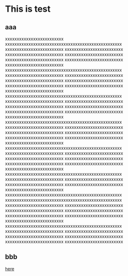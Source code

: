 # This is test

## aaa


xxxxxxxxxxxxxxxxxxxxxxxxx
xxxxxxxxxxxxxxxxxxxxxxxxxxxxxxxxxxxxxxxxxxxxxxxxxx
xxxxxxxxxxxxxxxxxxxxxxxxx
xxxxxxxxxxxxxxxxxxxxxxxxx
xxxxxxxxxxxxxxxxxxxxxxxxx
xxxxxxxxxxxxxxxxxxxxxxxxx
xxxxxxxxxxxxxxxxxxxxxxxxx
xxxxxxxxxxxxxxxxxxxxxxxxx
xxxxxxxxxxxxxxxxxxxxxxxxx
xxxxxxxxxxxxxxxxxxxxxxxxxxxxxxxxxxxxxxxxxxxxxxxxxx
xxxxxxxxxxxxxxxxxxxxxxxxx
xxxxxxxxxxxxxxxxxxxxxxxxx
xxxxxxxxxxxxxxxxxxxxxxxxx
xxxxxxxxxxxxxxxxxxxxxxxxx
xxxxxxxxxxxxxxxxxxxxxxxxx
xxxxxxxxxxxxxxxxxxxxxxxxx
xxxxxxxxxxxxxxxxxxxxxxxxx
xxxxxxxxxxxxxxxxxxxxxxxxxxxxxxxxxxxxxxxxxxxxxxxxxx
xxxxxxxxxxxxxxxxxxxxxxxxx
xxxxxxxxxxxxxxxxxxxxxxxxx
xxxxxxxxxxxxxxxxxxxxxxxxx
xxxxxxxxxxxxxxxxxxxxxxxxx
xxxxxxxxxxxxxxxxxxxxxxxxx
xxxxxxxxxxxxxxxxxxxxxxxxx
xxxxxxxxxxxxxxxxxxxxxxxxx
xxxxxxxxxxxxxxxxxxxxxxxxxxxxxxxxxxxxxxxxxxxxxxxxxx
xxxxxxxxxxxxxxxxxxxxxxxxx
xxxxxxxxxxxxxxxxxxxxxxxxx
xxxxxxxxxxxxxxxxxxxxxxxxx
xxxxxxxxxxxxxxxxxxxxxxxxx
xxxxxxxxxxxxxxxxxxxxxxxxx
xxxxxxxxxxxxxxxxxxxxxxxxx
xxxxxxxxxxxxxxxxxxxxxxxxx
xxxxxxxxxxxxxxxxxxxxxxxxxxxxxxxxxxxxxxxxxxxxxxxxxx
xxxxxxxxxxxxxxxxxxxxxxxxx
xxxxxxxxxxxxxxxxxxxxxxxxx
xxxxxxxxxxxxxxxxxxxxxxxxx
xxxxxxxxxxxxxxxxxxxxxxxxx
xxxxxxxxxxxxxxxxxxxxxxxxx
xxxxxxxxxxxxxxxxxxxxxxxxx
xxxxxxxxxxxxxxxxxxxxxxxxx
xxxxxxxxxxxxxxxxxxxxxxxxxxxxxxxxxxxxxxxxxxxxxxxxxx
xxxxxxxxxxxxxxxxxxxxxxxxx
xxxxxxxxxxxxxxxxxxxxxxxxx
xxxxxxxxxxxxxxxxxxxxxxxxx
xxxxxxxxxxxxxxxxxxxxxxxxx
xxxxxxxxxxxxxxxxxxxxxxxxx
xxxxxxxxxxxxxxxxxxxxxxxxxxxxxxxxxxxxxxxxxxxxxxxxxx
xxxxxxxxxxxxxxxxxxxxxxxxxxxxxxxxxxxxxxxxxxxxxxxxxx
xxxxxxxxxxxxxxxxxxxxxxxxx
xxxxxxxxxxxxxxxxxxxxxxxxx
xxxxxxxxxxxxxxxxxxxxxxxxx
xxxxxxxxxxxxxxxxxxxxxxxxx
xxxxxxxxxxxxxxxxxxxxxxxxx
xxxxxxxxxxxxxxxxxxxxxxxxx
xxxxxxxxxxxxxxxxxxxxxxxxx
xxxxxxxxxxxxxxxxxxxxxxxxxxxxxxxxxxxxxxxxxxxxxxxxxx
xxxxxxxxxxxxxxxxxxxxxxxxx
xxxxxxxxxxxxxxxxxxxxxxxxx
xxxxxxxxxxxxxxxxxxxxxxxxx
xxxxxxxxxxxxxxxxxxxxxxxxx
xxxxxxxxxxxxxxxxxxxxxxxxx
xxxxxxxxxxxxxxxxxxxxxxxxx

## bbb

[here](#aaa)
